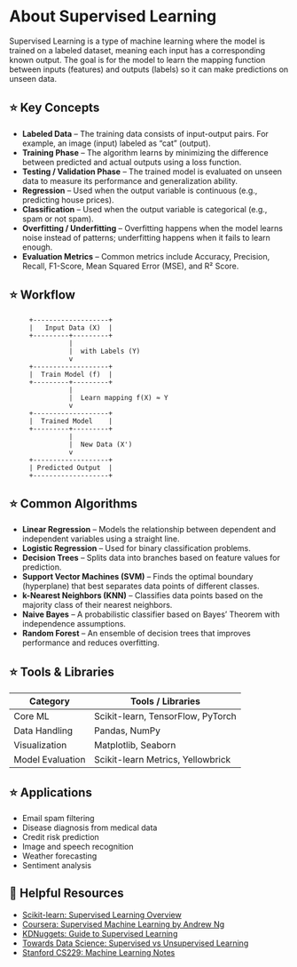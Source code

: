 # About Supervised Learning

Supervised Learning is a type of machine learning where the model is trained on a labeled dataset, meaning each input has a corresponding known output.
The goal is for the model to learn the mapping function between inputs (features) and outputs (labels) so it can make predictions on unseen data.

## ⭐ Key Concepts

- **Labeled Data** – The training data consists of input-output pairs. For example, an image (input) labeled as “cat” (output).
- **Training Phase** – The algorithm learns by minimizing the difference between predicted and actual outputs using a loss function.
- **Testing / Validation Phase** – The trained model is evaluated on unseen data to measure its performance and generalization ability.
- **Regression** – Used when the output variable is continuous (e.g., predicting house prices).
- **Classification** – Used when the output variable is categorical (e.g., spam or not spam).
- **Overfitting / Underfitting** – Overfitting happens when the model learns noise instead of patterns; underfitting happens when it fails to learn enough.
- **Evaluation Metrics** – Common metrics include Accuracy, Precision, Recall, F1-Score, Mean Squared Error (MSE), and R² Score.

## ⭐ Workflow

         +-------------------+
         |   Input Data (X)  |
         +---------+---------+
                   |
                   |  with Labels (Y)
                   v
         +-------------------+
         |  Train Model (f)  |
         +---------+---------+
                   |
                   |  Learn mapping f(X) ≈ Y
                   v
         +-------------------+
         |  Trained Model    |
         +---------+---------+
                   |
                   |  New Data (X')
                   v
         +-------------------+
         | Predicted Output  |
         +-------------------+

## ⭐ Common Algorithms

- **Linear Regression** – Models the relationship between dependent and independent variables using a straight line.
- **Logistic Regression** – Used for binary classification problems.
- **Decision Trees** – Splits data into branches based on feature values for prediction.
- **Support Vector Machines (SVM)** – Finds the optimal boundary (hyperplane) that best separates data points of different classes.
- **k-Nearest Neighbors (KNN)** – Classifies data points based on the majority class of their nearest neighbors.
- **Naive Bayes** – A probabilistic classifier based on Bayes’ Theorem with independence assumptions.
- **Random Forest** – An ensemble of decision trees that improves performance and reduces overfitting.

## ⭐ Tools & Libraries

| Category         | Tools / Libraries                 |
| ---------------- | --------------------------------- |
| Core ML          | Scikit-learn, TensorFlow, PyTorch |
| Data Handling    | Pandas, NumPy                     |
| Visualization    | Matplotlib, Seaborn               |
| Model Evaluation | Scikit-learn Metrics, Yellowbrick |

## ⭐ Applications

- Email spam filtering
- Disease diagnosis from medical data
- Credit risk prediction
- Image and speech recognition
- Weather forecasting
- Sentiment analysis

## 🔗 Helpful Resources

- [Scikit-learn: Supervised Learning Overview](https://scikit-learn.org/stable/supervised_learning.html)  
- [Coursera: Supervised Machine Learning by Andrew Ng](https://www.coursera.org/learn/machine-learning)  
- [KDNuggets: Guide to Supervised Learning](https://www.kdnuggets.com/2020/06/supervised-learning-overview.html)  
- [Towards Data Science: Supervised vs Unsupervised Learning](https://towardsdatascience.com/supervised-vs-unsupervised-learning-14f68e32ea8d)  
- [Stanford CS229: Machine Learning Notes](http://cs229.stanford.edu/)
